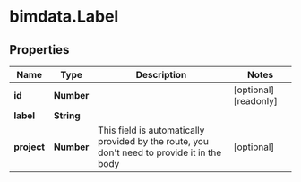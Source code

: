 # bimdata.Label

## Properties

Name | Type | Description | Notes
------------ | ------------- | ------------- | -------------
**id** | **Number** |  | [optional] [readonly] 
**label** | **String** |  | 
**project** | **Number** | This field is automatically provided by the route, you don&#39;t need to provide it in the body | [optional] 


